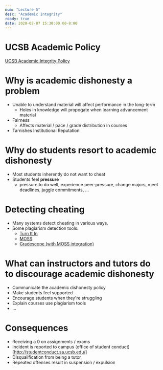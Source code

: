 ```yaml
---
num: "Lecture 5"
desc: "Academic Integrity"
ready: true
date: 2020-02-07 15:30:00.00-8:00
---
```


# UCSB Academic Policy 
[UCSB Academic Integrity Policy](http://studentconduct.sa.ucsb.edu/academic-integrity)

# Why is academic dishonesty a problem

* Unable to understand material will affect performance in the long-term
    * Holes in knowledge will propogate when learning advancement material
* Fairness
    * Affects material / pace / grade distribution in courses
* Tarnishes Institutional Reputation

# Why do students resort to academic dishonesty 

* Most students inherently do not want to cheat
* Students feel <b>pressure</b>
    * pressure to do well, experience peer-pressure, change majors, meet deadlines, juggle commitments, ...

# Detecting cheating

* Many systems detect cheating in various ways.
* Some plagiarism detection tools:
    * [Turn It In](https://www.turnitin.com/)
    * [MOSS](http://theory.stanford.edu/~aiken/moss/)
    * [Gradescope (with MOSS integration)](https://www.gradescope.com/help#help-center-item-programming-assignments-review-similarity)

# What can instructors and tutors do to discourage academic dishonesty
* Communicate the academic dishonesty policy
* Make students feel supported
* Encourage students when they're struggling
* Explain courses use plagiarism tools
* ...

# Consequences

* Receiving a 0 on assignments / exams
* Incident is reported to campus (office of student conduct)[http://studentconduct.sa.ucsb.edu/]
* Disqualification from being a tutor
* Repeated offenses result in suspension / expulsion





